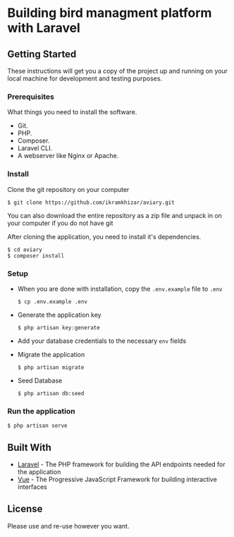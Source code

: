# Building bird managment platform with Laravel

## Getting Started
These instructions will get you a copy of the project up and running on your local machine for development and testing purposes.

### Prerequisites
What things you need to install the software.

* Git.
* PHP.
* Composer.
* Laravel CLI.
* A webserver like Nginx or Apache.

### Install
Clone the git repository on your computer

```$ git clone https://github.com/ikramkhizar/aviary.git```


You can also download the entire repository as a zip file and unpack in on your computer if you do not have git

After cloning the application, you need to install it's dependencies. 

```
$ cd aviary
$ composer install
```

### Setup
- When you are done with installation, copy the `.env.example` file to `.env`

  ```$ cp .env.example .env```


- Generate the application key

  ```$ php artisan key:generate```


- Add your database credentials to the necessary `env` fields

- Migrate the application

  ```$ php artisan migrate```

- Seed Database

  ```$ php artisan db:seed```


### Run the application

  ```$ php artisan serve```


## Built With
* [Laravel](https://laravel.com) - The PHP framework for building the API endpoints needed for the application
* [Vue](https://vuejs.org) - The Progressive JavaScript Framework for building interactive interfaces

## License
Please use and re-use however you want.
